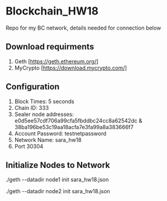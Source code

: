 # Blockchain_HW18
Repo for my BC network, details needed for connection below


## Download requirments
1. Geth [https://geth.ethereum.org/]
2. MyCrypto [https://download.mycrypto.com/]


## Configuration
1. Block Times: 5 seconds
2. Chain ID: 333
3. Sealer node addresses: e0d5ee57cdf706a99cfa5fbddbc24cc8a62542dc & 38ba196be53c19aa18acfa7e3fa99a8a383666f7
4. Account Password: testnetpassword
5. Network Name: sara_hw18
6. Port 30304

## Initialize Nodes to Network

 ./geth --datadir node1 init sara_hw18.json

 ./geth --datadir node2 init sara_hw18.json

 



